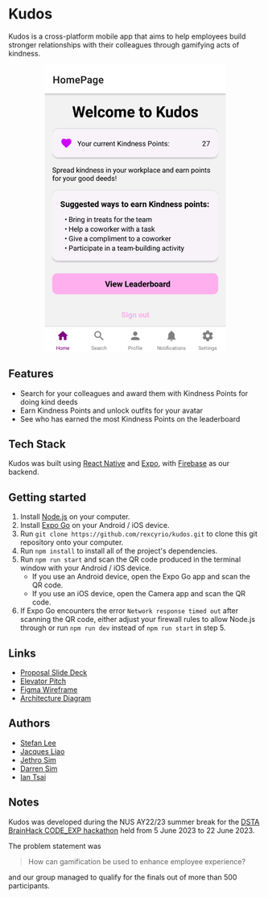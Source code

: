 # Kudos

Kudos is a cross-platform mobile app that aims to help employees build stronger relationships with their colleagues through gamifying acts of kindness.

<div style="text-align: center;">
  <img src="./kudos.png" alt="Screenshot of Kudos" width="360">
</div>

## Features

- Search for your colleagues and award them with Kindness Points for doing kind deeds
- Earn Kindness Points and unlock outfits for your avatar
- See who has earned the most Kindness Points on the leaderboard

## Tech Stack

Kudos was built using [React Native](https://reactnative.dev) and [Expo](https://expo.dev), with [Firebase](https://firebase.google.com) as our backend.

## Getting started

1. Install [Node.js](https://nodejs.org) on your computer.
2. Install [Expo Go](https://expo.dev/expo-go) on your Android / iOS device.
3. Run `git clone https://github.com/rexcyrio/kudos.git` to clone this git repository onto your computer.
4. Run `npm install` to install all of the project's dependencies.
5. Run `npm run start` and scan the QR code produced in the terminal window with your Android / iOS device.
   - If you use an Android device, open the Expo Go app and scan the QR code.
   - If you use an iOS device, open the Camera app and scan the QR code.
6. If Expo Go encounters the error `Network response timed out` after scanning the QR code, either adjust your firewall rules to allow Node.js through or run `npm run dev` instead of `npm run start` in step 5.

## Links

- [Proposal Slide Deck](https://docs.google.com/presentation/d/1Ub2Wv2aZkwr7mKTWjJHnJk4i8Adt83ZFsY4b4chCtXY/)
- [Elevator Pitch](https://www.youtube.com/watch?v=K6Ld_pba2Qo)
- [Figma Wireframe](https://www.figma.com/file/1bqh4S1wHBY1AvhEkzpfa0/CODE_EXP-cat-2-grp-83-Kudos-Wireframe)
- [Architecture Diagram](https://lucid.app/lucidchart/9c7812c0-130d-4e96-a570-fb8bd8d8a08d/edit)

## Authors

- [Stefan Lee](https://github.com/rexcyrio)
- [Jacques Liao](https://github.com/jugsliao)
- [Jethro Sim](https://github.com/gekhro)
- [Darren Sim](https://github.com/BagDownB3nny)
- [Ian Tsai](https://github.com/iantsaii)

## Notes

Kudos was developed during the NUS AY22/23 summer break for the [DSTA BrainHack CODE_EXP hackathon](https://www.dsta.gov.sg/brainhack) held from 5 June 2023 to 22 June 2023.

The problem statement was

> How can gamification be used to enhance employee experience?

and our group managed to qualify for the finals out of more than 500 participants.
